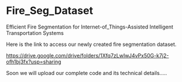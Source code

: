 # Fire_Seg_Dataset
Efficient Fire Segmentation for Internet-of_Things-Assisted Intelligent Transportation Systems

Here is the link to access our newly created fire segmentation dataset.

https://drive.google.com/drive/folders/1Xfq7zLwIwJ4vPx50G-k7j2-ofh1bj3fx?usp=sharing 

Soon we will upload our complete code and its technical details.....
